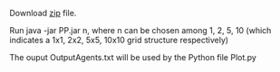 Download [zip](https://github.com/LudovicaLV/PredatorPrey/releases/download/V0.1beta/PP.zip) file.

Run java -jar PP.jar n, where n can be chosen among 1, 2, 5, 10 (which indicates a 1x1, 2x2, 5x5, 10x10 grid structure respectively)

The ouput OutputAgents.txt will be used by the Python file Plot.py
